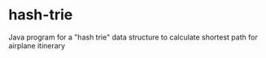 # hash-trie
Java program for a "hash trie" data structure to calculate shortest path for airplane itinerary
